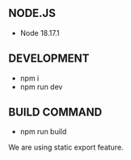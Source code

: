## NODE.JS

- Node 18.17.1

## DEVELOPMENT

- npm i
- npm run dev

## BUILD COMMAND

- npm run build

We are using static export feature.
